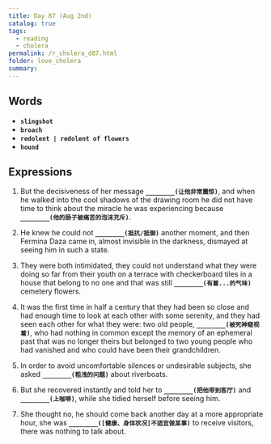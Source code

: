 ```yaml
---
title: Day 87 (Aug 2nd)
catalog: true
tags: 
  - reading
  - cholera
permalink: /r_cholera_d87.html
folder: love_cholera
summary: 
---
```


## Words

-   <b data-toggle="tooltip" data-original-title="{{site.data.glossary.slingshot}}">`slingshot`</b>
-   <b data-toggle="tooltip" data-original-title="{{site.data.glossary.broach}}">`broach`</b>
-   <b data-toggle="tooltip" data-original-title="{{site.data.glossary.redolent}}">`redolent | redolent of flowers`</b>
-   <b data-toggle="tooltip" data-original-title="{{site.data.glossary.hound}}">`hound`</b>



## Expressions

1.  But the decisiveness of her message <b data-toggle="tooltip" data-original-title="{{site.data.answers.87_a}}">`________(让他非常震惊)`</b>, and when he walked into the cool shadows of the drawing room he did not have time to think about the miracle he was experiencing because <b data-toggle="tooltip" data-original-title="{{site.data.answers.87_a2}}">`________(他的肠子被痛苦的泡沫充斥)`</b>.

2.  He knew he could not <b data-toggle="tooltip" data-original-title="{{site.data.answers.87_b}}">`________(抵抗/抵御)`</b> another moment, and then Fermina Daza came in, almost invisible in the darkness, dismayed at seeing him in such a state.

3.  They were both intimidated, they could not understand what they were doing so far from their youth on a terrace with checkerboard tiles in a house that belong to no one and that was still <b data-toggle="tooltip" data-original-title="{{site.data.answers.87_c}}">`________(有着...的气味)`</b> cemetery flowers.

4.  It was the first time in half a century that they had been so close and had enough time to look at each other with some serenity, and they had seen each other for what they were: two old people, <b data-toggle="tooltip" data-original-title="{{site.data.answers.87_d}}">`________(被死神窥视着)`</b>, who had nothing in common except the memory of an ephemeral past that was no longer theirs but belonged to two young people who had vanished and who could have been their grandchildren.

5.  In order to avoid uncomfortable silences or undesirable subjects, she asked <b data-toggle="tooltip" data-original-title="{{site.data.answers.87_e}}">`________(粗浅的问题)`</b> about riverboats.

6.  But she recovered instantly and told her to <b data-toggle="tooltip" data-original-title="{{site.data.answers.87_f}}">`________(把他带到客厅)`</b> and <b data-toggle="tooltip" data-original-title="{{site.data.answers.87_f2}}">`________(上咖啡)`</b>, while she tidied herself before seeing him.

7.  She thought no, he should come back another day at a more appropriate hour, she was <b data-toggle="tooltip" data-original-title="{{site.data.answers.87_g}}">`________([健康、身体状况]不适宜做某事)`</b> to receive visitors, there was nothing to talk about.